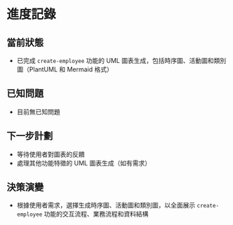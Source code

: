 # 進度記錄

## 當前狀態
- 已完成 `create-employee` 功能的 UML 圖表生成，包括時序圖、活動圖和類別圖（PlantUML 和 Mermaid 格式）

## 已知問題
- 目前無已知問題

## 下一步計劃
- 等待使用者對圖表的反饋
- 處理其他功能特徵的 UML 圖表生成（如有需求）

## 決策演變
- 根據使用者需求，選擇生成時序圖、活動圖和類別圖，以全面展示 `create-employee` 功能的交互流程、業務流程和資料結構
